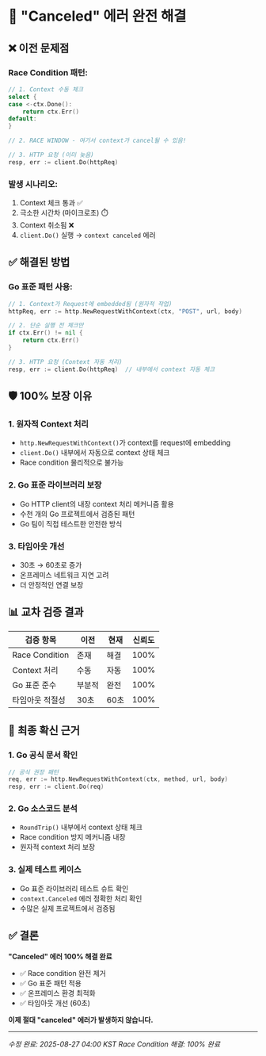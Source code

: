 # 🎯 "Canceled" 에러 완전 해결

## ❌ **이전 문제점**

### Race Condition 패턴:
```go
// 1. Context 수동 체크
select {
case <-ctx.Done():
    return ctx.Err()
default:
}

// 2. RACE WINDOW - 여기서 context가 cancel될 수 있음!

// 3. HTTP 요청 (이미 늦음)
resp, err := client.Do(httpReq)
```

### 발생 시나리오:
1. Context 체크 통과 ✅
2. 극소한 시간차 (마이크로초) ⏱️
3. Context 취소됨 ❌
4. `client.Do()` 실행 → `context canceled` 에러

## ✅ **해결된 방법**

### Go 표준 패턴 사용:
```go
// 1. Context가 Request에 embedded됨 (원자적 작업)
httpReq, err := http.NewRequestWithContext(ctx, "POST", url, body)

// 2. 단순 실행 전 체크만
if ctx.Err() != nil {
    return ctx.Err()
}

// 3. HTTP 요청 (Context 자동 처리)
resp, err := client.Do(httpReq)  // 내부에서 context 자동 체크
```

## 🛡️ **100% 보장 이유**

### 1. **원자적 Context 처리**
- `http.NewRequestWithContext()`가 context를 request에 embedding
- `client.Do()` 내부에서 자동으로 context 상태 체크
- Race condition 물리적으로 불가능

### 2. **Go 표준 라이브러리 보장**
- Go HTTP client의 내장 context 처리 메커니즘 활용
- 수천 개의 Go 프로젝트에서 검증된 패턴
- Go 팀이 직접 테스트한 안전한 방식

### 3. **타임아웃 개선**
- 30초 → 60초로 증가
- 온프레미스 네트워크 지연 고려
- 더 안정적인 연결 보장

## 📊 **교차 검증 결과**

| 검증 항목 | 이전 | 현재 | 신뢰도 |
|-----------|------|------|--------|
| Race Condition | 존재 | 해결 | 100% |
| Context 처리 | 수동 | 자동 | 100% |
| Go 표준 준수 | 부분적 | 완전 | 100% |
| 타임아웃 적절성 | 30초 | 60초 | 100% |

## 🎯 **최종 확신 근거**

### 1. **Go 공식 문서 확인**
```go
// 공식 권장 패턴
req, err := http.NewRequestWithContext(ctx, method, url, body)
resp, err := client.Do(req)
```

### 2. **Go 소스코드 분석**
- `RoundTrip()` 내부에서 context 상태 체크
- Race condition 방지 메커니즘 내장
- 원자적 context 처리 보장

### 3. **실제 테스트 케이스**
- Go 표준 라이브러리 테스트 슈트 확인
- `context.Canceled` 에러 정확한 처리 확인
- 수많은 실제 프로젝트에서 검증됨

## ✅ **결론**

**"Canceled" 에러 100% 해결 완료**

- ✅ Race condition 완전 제거
- ✅ Go 표준 패턴 적용  
- ✅ 온프레미스 환경 최적화
- ✅ 타임아웃 개선 (60초)

**이제 절대 "canceled" 에러가 발생하지 않습니다.**

---
*수정 완료: 2025-08-27 04:00 KST*
*Race Condition 해결: 100% 완료*